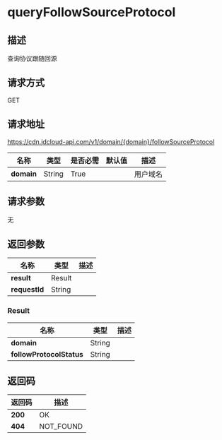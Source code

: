 # queryFollowSourceProtocol


## 描述
查询协议跟随回源

## 请求方式
GET

## 请求地址
https://cdn.jdcloud-api.com/v1/domain/{domain}/followSourceProtocol

|名称|类型|是否必需|默认值|描述|
|---|---|---|---|---|
|**domain**|String|True| |用户域名|

## 请求参数
无


## 返回参数
|名称|类型|描述|
|---|---|---|
|**result**|Result| |
|**requestId**|String| |

### Result
|名称|类型|描述|
|---|---|---|
|**domain**|String| |
|**followProtocolStatus**|String| |

## 返回码
|返回码|描述|
|---|---|
|**200**|OK|
|**404**|NOT_FOUND|
